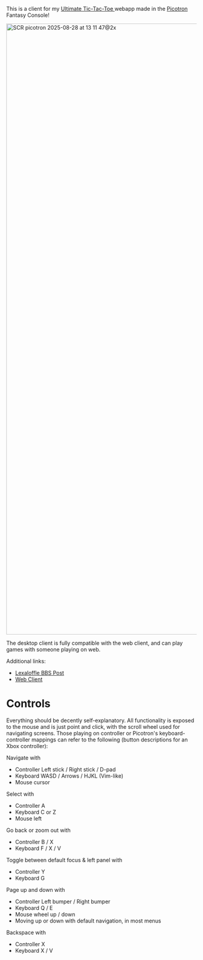 This is a client for my [Ultimate Tic-Tac-Toe ](https://github.com/ibll/uttt) webapp made in the [Picotron](https://www.lexaloffle.com/picotron.php) Fantasy Console!

<img width="2880" height="1619" alt="SCR picotron 2025-08-28 at 13 11 47@2x" src="https://github.com/user-attachments/assets/6ec4ead4-7a98-4580-ba1f-4b54c006a3dc" />

The desktop client is fully compatible with the web client, and can play games with someone playing on web.

Additional links:
- [Lexaloffle BBS Post](https://www.lexaloffle.com/bbs/?tid=150418)
- [Web Client](https://uttt.ibll.dev/)

# Controls

Everything should be decently self-explanatory. All functionality is exposed to the mouse and is just point and click, with the scroll wheel used for navigating screens. Those playing on controller or Picotron's keyboard-controller mappings can refer to the following (button descriptions for an Xbox controller):

Navigate with
- Controller Left stick / Right stick / D-pad
- Keyboard WASD / Arrows / HJKL (Vim-like)
- Mouse cursor

Select with
- Controller A
- Keyboard C or Z
- Mouse left

Go back or zoom out with
- Controller B / X
- Keyboard F / X / V

Toggle between default focus & left panel with
- Controller Y
- Keyboard G

Page up and down with
- Controller Left bumper / Right bumper
- Keyboard Q / E
- Mouse wheel up / down
- Moving up or down with default navigation, in most menus

Backspace with
- Controller X
- Keyboard X / V
